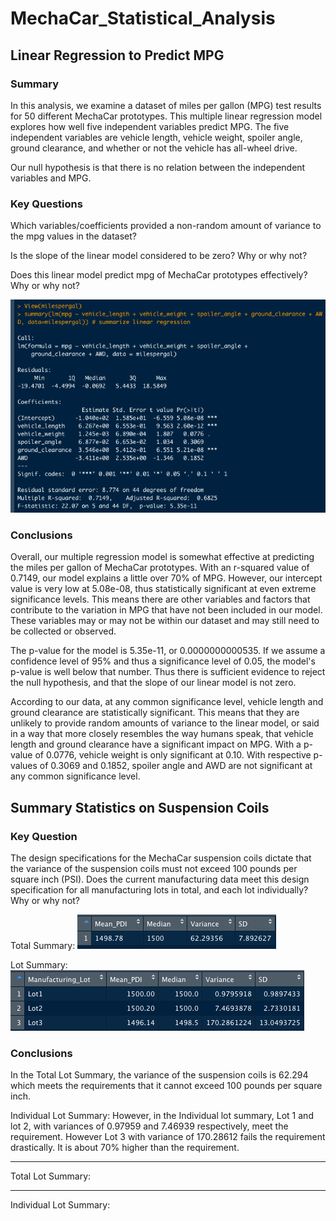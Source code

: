 # MechaCar_Statistical_Analysis

## Linear Regression to Predict MPG

### Summary

In this analysis, we examine a dataset of miles per gallon (MPG) test results for 50 different MechaCar prototypes. This multiple linear regression model explores how well five independent variables predict MPG. The five independent variables are vehicle length, vehicle weight, spoiler angle, ground clearance, and whether or not the vehicle has all-wheel drive.

Our null hypothesis is that there is no relation between the independent variables and MPG.

### Key Questions

Which variables/coefficients provided a non-random amount of variance to the mpg values in the dataset?

Is the slope of the linear model considered to be zero? Why or why not?

Does this linear model predict mpg of MechaCar prototypes effectively? Why or why not?

![Linear Regression MPG](https://github.com/flowersmichael/MechaCar_Statistical_Analysis/blob/main/Screenshots/Linear%20Regression%20to%20Predict%20MPG.png)

### Conclusions

Overall, our multiple regression model is somewhat effective at predicting the miles per gallon of MechaCar prototypes. With an r-squared value of 0.7149, our model explains a little over 70% of MPG. However, our intercept value is very low at 5.08e-08, thus statistically significant at even extreme significance levels. This means there are other variables and factors that contribute to the variation in MPG that have not been included in our model. These variables may or may not be within our dataset and may still need to be collected or observed.

The p-value for the model is 5.35e-11, or 0.0000000000535. If we assume a confidence level of 95% and thus a significance level of 0.05, the model's p-value is well below that number. Thus there is sufficient evidence to reject the null hypothesis, and that the slope of our linear model is not zero.

According to our data, at any common significance level, vehicle length and ground clearance are statistically significant. This means that they are unlikely to provide random amounts of variance to the linear model, or said in a way that more closely resembles the way humans speak, that vehicle length and ground clearance have a significant impact on MPG. With a p-value of 0.0776, vehicle weight is only significant at 0.10. With respective p-values of 0.3069 and 0.1852, spoiler angle and AWD are not significant at any common significance level.


## Summary Statistics on Suspension Coils

### Key Question

The design specifications for the MechaCar suspension coils dictate that the variance of the suspension coils must not exceed 100 pounds per square inch (PSI). Does the current manufacturing data meet this design specification for all manufacturing lots in total, and each lot individually? Why or why not?

Total Summary:
![Suspension Coil Total Summary](https://github.com/flowersmichael/MechaCar_Statistical_Analysis/blob/main/Screenshots/Suspension%20Coil%20Total%20Summary.png)

Lot Summary:
![Suspension Coil Lot Summary](https://github.com/flowersmichael/MechaCar_Statistical_Analysis/blob/main/Screenshots/Suspension%20Coil%20Lot%20Summary.png)






### Conclusions
In the Total Lot Summary, the variance of the suspension coils is
62.294 which meets the requirements that it cannot exceed 100
pounds per square inch.

Individual Lot Summary:
However, in the Individual lot summary, Lot 1 and lot 2, with
variances of 0.97959 and 7.46939 respectively, meet the
requirement. However Lot 3 with variance of 170.28612 fails the
requirement drastically. It is about 70% higher than the
requirement.

------------------------------------------------------------------------------------------
Total Lot Summary:

________________________________________________________
Individual Lot Summary:
